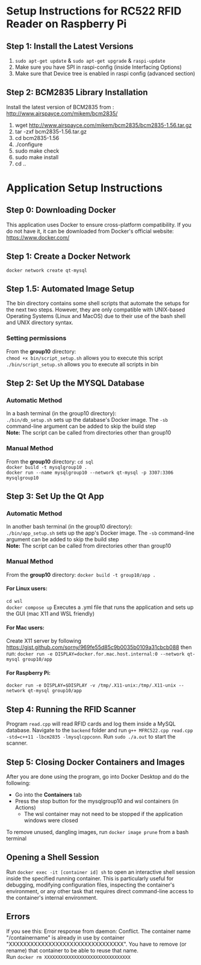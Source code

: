 # Setup Instructions for RC522 RFID Reader on Raspberry Pi
## Step 1: Install the Latest Versions
1. `sudo apt-get update` & `sudo apt-get upgrade` & `raspi-update`  
2. Make sure you have SPI in raspi-config (inside Interfacing Options) 
3. Make sure that Device tree is enabled in raspi config (advanced section) 

## Step 2: BCM2835 Library Installation
Install the latest version of BCM2835 from : http://www.airspayce.com/mikem/bcm2835/ 
1. wget http://www.airspayce.com/mikem/bcm2835/bcm2835-1.56.tar.gz 
2. tar -zxf bcm2835-1.56.tar.gz 
3. cd bcm2835-1.56 
4. ./configure 
5. sudo make check 
6. sudo make install 
7. cd  .. 

# Application Setup Instructions

## Step 0: Downloading Docker

This application uses Docker to ensure cross-platform compatibility.
If you do not have it, it can be downloaded from Docker's official website: https://www.docker.com/

## Step 1: Create a Docker Network

`docker network create qt-mysql`

## Step 1.5: Automated Image Setup

The bin directory contains some shell scripts that automate the setups for the next two steps. However, they are only compatible with UNIX-based Operating Systems (Linux and MacOS) due to their use of the bash shell and UNIX directory syntax.

### Setting permissions

From the **group10** directory: \
`chmod +x bin/script_setup.sh` allows you to execute this script 
`./bin/script_setup.sh` allows you to execute all scripts in bin

## Step 2: Set Up the MYSQL Database

### Automatic Method

In a bash terminal (in the group10 directory): \
`./bin/db_setup.sh` sets up the database's Docker image. The `-sb` command-line argument can be added to skip the build step \
**Note:** The script can be called from directories other than group10

### Manual Method

From the **group10** directory:
`cd sql` \
`docker build -t mysqlgroup10 .` \
`docker run --name mysqlgroup10 --network qt-mysql -p 3307:3306 mysqlgroup10` 

## Step 3: Set Up the Qt App

### Automatic Method

In another bash terminal (in the group10 directory): \
`./bin/app_setup.sh` sets up the app's Docker image. The `-sb` command-line argument can be added to skip the build step \
**Note:** The script can be called from directories other than group10

### Manual Method

From the **group10** directory:
`docker build -t group10/app .`

#### For Linux users:

`cd wsl` \
`docker compose up` Executes a .yml file that runs the application and sets up the GUI (mac X11 and WSL friendly) 

#### For Mac users:

Create X11 server by following https://gist.github.com/sorny/969fe55d85c9b0035b0109a31cbcb088 then run: 
`docker run -e DISPLAY=docker.for.mac.host.internal:0 --network qt-mysql group10/app` 

#### For Raspberry Pi:

`docker run -e DISPLAY=$DISPLAY -v /tmp/.X11-unix:/tmp/.X11-unix --network qt-mysql group10/app` 

## Step 4: Running the RFID Scanner
Program `read.cpp` will read RFID cards and log them inside a MySQL database. 
Navigate to the `backend` folder and run  `g++ MFRC522.cpp read.cpp -std=c++11 -lbcm2835 -lmysqlcppconn`.  Run `sudo ./a.out` to start the scanner. 

## Step 5: Closing Docker Containers and Images

After you are done using the program, go into Docker Desktop and do the following:

- Go into the **Containers** tab
- Press the stop button for the mysqlgroup10 and wsl containers (in Actions)
  - The wsl container may not need to be stopped if the application windows were closed

To remove unused, dangling images, run `docker image prune` from a bash terminal 

## Opening a Shell Session

Run `docker exec -it [container id] sh` to open an interactive shell session inside the specified running container. This is particularly useful for debugging, modifying configuration files, inspecting the container's environment, or any other task that requires direct command-line access to the container's internal environment.

## Errors

If you see this:
Error response from daemon: Conflict. The container name "/containername" is already in use by container "XXXXXXXXXXXXXXXXXXXXXXXXXXXXXXXX". You have to remove (or rename) that container to be able to reuse that name. \
Run
`docker rm XXXXXXXXXXXXXXXXXXXXXXXXXXXXXXXX`

